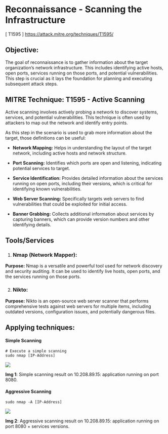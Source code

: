 # **Reconnaissance - Scanning the Infrastructure**
[ T1595 ] <https://attack.mitre.org/techniques/T1595/> 


## Objective:

The goal of reconnaissance is to gather information about the target organization’s network infrastructure. This includes identifying active hosts, open ports, services running on those ports, and potential vulnerabilities. This step is crucial as it lays the foundation for planning and executing subsequent attack steps.


## MITRE Technique: T1595 - Active Scanning
Active scanning involves actively probing a network to discover systems, services, and potential vulnerabilities. This technique is often used by attackers to map out the network and identify entry points.

As this step in the scenario is used to grab more information about the target, those definitions can be useful:

- **Network Mapping:** Helps in understanding the layout of the target network, including active hosts and network structure.

- **Port Scanning:** Identifies which ports are open and listening, indicating potential services to target.

- **Service Identification:** Provides detailed information about the services running on open ports, including their versions, which is critical for identifying known vulnerabilities.

- **Web Server Scanning:** Specifically targets web servers to find vulnerabilities that could be exploited for initial access.

- **Banner Grabbing:** Collects additional information about services by capturing banners, which can provide version numbers and other identifying details.


## Tools/Services

1. ### Nmap (Network Mapper):

**Purpose:** Nmap is a versatile and powerful tool used for network discovery and security auditing. It can be used to identify live hosts, open ports, and the services running on those ports.

2. ### Nikto:

**Purpose:** Nikto is an open-source web server scanner that performs comprehensive tests against web servers for multiple items, including outdated versions, configuration issues, and potentially dangerous files.


## Applying techniques:

#### Simple Scanning

```
# Execute a simple scanning
sudo nmap [IP-Address]
```
![](https://lh7-rt.googleusercontent.com/docsz/AD_4nXdV9ikugdJKAQpok0ukxtDBVtSLKuuJko6Bz3RJW8AszOHYyN4Dh4TtAG8z3L87y_vwDRbLmVVi4XBN0w3ztsYUxdQR6FOsOWg53s3ObsI3rO_-4el93kgOqACIB71mhGpmxFw-xu4J_iuULwyFCgbBmRWn?key=ZVE4yllmhIbKOidz4k1V_g)

**Img 1**: Simple scanning result on 10.208.89.15: application running on port 8080.


#### Aggressive Scanning
```
sudo nmap -A [IP-Address]
```

![](https://lh7-rt.googleusercontent.com/docsz/AD_4nXe3skKQqmnXGZM7gruRFh94aSrIZH_N-CgsP5qJT160U1TPgcp_qZKKoCM2Bn7_fr7gOWq5G9Q-pcPLMj16H27YMDdJkSNMTS9G1lQjdHbC-7oADhasXwRs10jqLGkc8-o4ouoUvt0hhn4RHtWlDZgbnjC3?key=ZVE4yllmhIbKOidz4k1V_g)

**Img 2**: Aggressive scanning result on 10.208.89.15: application running on port 8080 + services versions.
